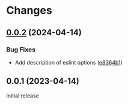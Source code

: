 # Changes

## [0.0.2](https://github.com/prantlf/grunt-eslint-config/compare/v0.0.1...v0.0.2) (2024-04-14)

### Bug Fixes

* Add description of eslint options ([e8364b1](https://github.com/prantlf/grunt-eslint-config/commit/e8364b1dace5930089168ab40e476c4d2f49365d))

## 0.0.1 (2023-04-14)
 
Initial release
